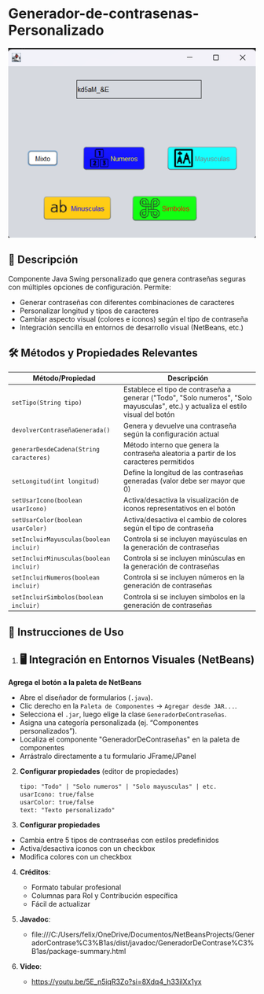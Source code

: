 # Generador-de-contrasenas-Personalizado


![Ejemplo visual del componente](Componente_Ejemplo.png)

## 📝 Descripción
Componente Java Swing personalizado que genera contraseñas seguras con múltiples opciones de configuración. Permite:
- Generar contraseñas con diferentes combinaciones de caracteres
- Personalizar longitud y tipos de caracteres
- Cambiar aspecto visual (colores e iconos) según el tipo de contraseña
- Integración sencilla en entornos de desarrollo visual (NetBeans, etc.)

## 🛠 Métodos y Propiedades Relevantes

| Método/Propiedad                     | Descripción |
|---------------------------------------|-------------|
| `setTipo(String tipo)`                | Establece el tipo de contraseña a generar ("Todo", "Solo numeros", "Solo mayusculas", etc.) y actualiza el estilo visual del botón |
| `devolverContraseñaGenerada()`        | Genera y devuelve una contraseña según la configuración actual |
| `generarDesdeCadena(String caracteres)` | Método interno que genera la contraseña aleatoria a partir de los caracteres permitidos |
| `setLongitud(int longitud)`           | Define la longitud de las contraseñas generadas (valor debe ser mayor que 0) |
| `setUsarIcono(boolean usarIcono)`     | Activa/desactiva la visualización de iconos representativos en el botón |
| `setUsarColor(boolean usarColor)`     | Activa/desactiva el cambio de colores según el tipo de contraseña |
| `setIncluirMayusculas(boolean incluir)` | Controla si se incluyen mayúsculas en la generación de contraseñas |
| `setIncluirMinusculas(boolean incluir)` | Controla si se incluyen minúsculas en la generación de contraseñas |
| `setIncluirNumeros(boolean incluir)`  | Controla si se incluyen números en la generación de contraseñas |
| `setIncluirSimbolos(boolean incluir)` | Controla si se incluyen símbolos en la generación de contraseñas |

## 🚀 Instrucciones de Uso

1. ## 🖥 Integración en Entornos Visuales (NetBeans)

**Agrega el botón a la paleta de NetBeans** 

   - Abre el diseñador de formularios (`.java`).
   - Clic derecho en la `Paleta de Componentes` → `Agregar desde JAR...`.
   - Selecciona el `.jar`, luego elige la clase `GeneradorDeContraseñas`.
   - Asigna una categoría personalizada (ej. “Componentes personalizados”).
   - Localiza el componente "GeneradorDeContraseñas" en la paleta de componentes
   - Arrástralo directamente a tu formulario JFrame/JPanel

2. **Configurar propiedades** (editor de propiedades)  
   ```properties
   tipo: "Todo" | "Solo numeros" | "Solo mayusculas" | etc.
   usarIcono: true/false
   usarColor: true/false
   text: "Texto personalizado"
3. **Configurar propiedades**
  - Cambia entre 5 tipos de contraseñas con estilos predefinidos
  - Activa/desactiva iconos con un checkbox
  - Modifica colores con un checkbox
4. **Créditos**:
   - Formato tabular profesional
   - Columnas para Rol y Contribución específica
   - Fácil de actualizar
5. **Javadoc**:
     - file:///C:/Users/felix/OneDrive/Documentos/NetBeansProjects/GeneradorContrase%C3%B1as/dist/javadoc/GeneradorDeContrase%C3%B1as/package-summary.html
4. **Video**:
     
     - https://youtu.be/5E_n5iqR3Zo?si=8Xdq4_h33ilXx1yx
     
